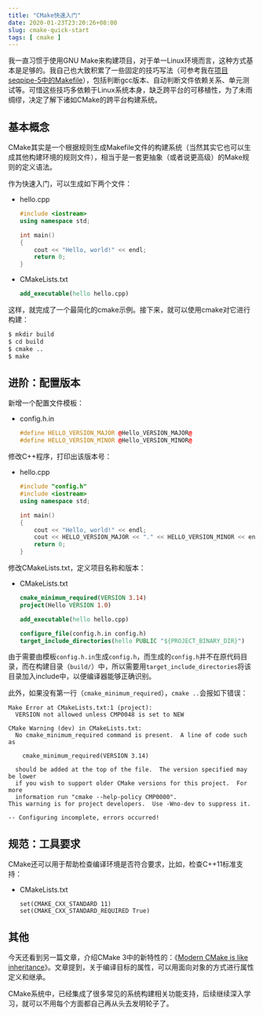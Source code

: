 ```yaml
---
title: "CMake快速入门"
date: 2020-01-23T23:20:26+08:00
slug: cmake-quick-start
tags: [ cmake ]
---
```


我一直习惯于使用GNU Make来构建项目，对于单一Linux环境而言，这种方式基本是足够的。我自己也大致积累了一些固定的技巧写法（可参考我在[项目seqpipe-5中的Makefile](https://github.com/yanlinlin82/seqpipe/blob/cpp-v0.5/Makefile)），包括判断gcc版本、自动判断文件依赖关系、单元测试等。可惜这些技巧多依赖于Linux系统本身，缺乏跨平台的可移植性，为了未雨绸缪，决定了解下诸如CMake的跨平台构建系统。

## 基本概念

CMake其实是一个根据规则生成Makefile文件的构建系统（当然其实它也可以生成其他构建环境的规则文件），相当于是一套更抽象（或者说更高级）的Make规则的定义语法。

作为快速入门，可以生成如下两个文件：

* hello.cpp

    ```cpp
    #include <iostream>
    using namespace std;

    int main()
    {
        cout << "Hello, world!" << endl;
        return 0;
    }
    ```

* CMakeLists.txt

    ```cmake
    add_executable(hello hello.cpp)
    ```

这样，就完成了一个最简化的cmake示例。接下来，就可以使用cmake对它进行构建：

```sh
$ mkdir build
$ cd build
$ cmake ..
$ make
```

## 进阶：配置版本

新增一个配置文件模板：

* config.h.in

    ```cpp
    #define HELLO_VERSION_MAJOR @Hello_VERSION_MAJOR@
    #define HELLO_VERSION_MINOR @Hello_VERSION_MINOR@
    ```

修改C++程序，打印出该版本号：

* hello.cpp

    ```cpp
    #include "config.h"
    #include <iostream>
    using namespace std;

    int main()
    {
        cout << "Hello, world!" << endl;
        cout << HELLO_VERSION_MAJOR << "." << HELLO_VERSION_MINOR << endl;
        return 0;
    }
    ```

修改CMakeLists.txt，定义项目名称和版本：

* CMakeLists.txt

    ```cmake
    cmake_minimum_required(VERSION 3.14)
    project(Hello VERSION 1.0)

    add_executable(hello hello.cpp)

    configure_file(config.h.in config.h)
    target_include_directories(hello PUBLIC "${PROJECT_BINARY_DIR}")
    ```

由于需要由模板`config.h.in`生成`config.h`，而生成的`config.h`并不在原代码目录，而在构建目录（`build/`）中，所以需要用`target_include_directories`将该目录加入include中，以便编译器能够正确识别。

此外，如果没有第一行（`cmake_minimum_required`），`cmake ..`会报如下错误：

```
Make Error at CMakeLists.txt:1 (project):
  VERSION not allowed unless CMP0048 is set to NEW

CMake Warning (dev) in CMakeLists.txt:
  No cmake_minimum_required command is present.  A line of code such as

    cmake_minimum_required(VERSION 3.14)

  should be added at the top of the file.  The version specified may be lower
  if you wish to support older CMake versions for this project.  For more
  information run "cmake --help-policy CMP0000".
This warning is for project developers.  Use -Wno-dev to suppress it.

-- Configuring incomplete, errors occurred!
```

## 规范：工具要求

CMake还可以用于帮助检查编译环境是否符合要求，比如，检查C++11标准支持：

* CMakeLists.txt

    ```
    set(CMAKE_CXX_STANDARD 11)
    set(CMAKE_CXX_STANDARD_REQUIRED True)
    ```

## 其他

今天还看到另一篇文章，介绍CMake 3中的新特性的：《[Modern CMake is like inheritance](https://kubasejdak.com/modern-cmake-is-like-inheritance)》。文章提到，关于编译目标的属性，可以用面向对象的方式进行属性定义和继承。

CMake系统中，已经集成了很多常见的系统构建相关功能支持，后续继续深入学习，就可以不用每个方面都自己再从头去发明轮子了。
